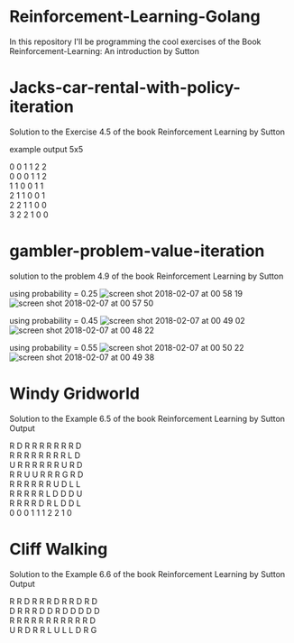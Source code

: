 # Reinforcement-Learning-Golang
In this repository I'll be programming the cool exercises of the Book Reinforcement-Learning: An introduction by Sutton


# Jacks-car-rental-with-policy-iteration

Solution to the Exercise 4.5 of the book Reinforcement Learning by Sutton

example output 5x5

0 0 1 1 2 2 <br>
0 0 0 1 1 2 <br>
1 1 0 0 1 1 <br>
2 1 1 0 0 1 <br>
2 2 1 1 0 0 <br>
3 2 2 1 0 0 <br>

# gambler-problem-value-iteration
solution to the problem 4.9 of the book Reinforcement Learning by Sutton

using probability = 0.25
![screen shot 2018-02-07 at 00 58 19](https://user-images.githubusercontent.com/13267840/35904886-173aff44-0ba2-11e8-8b2b-495d98f17f54.png)
![screen shot 2018-02-07 at 00 57 50](https://user-images.githubusercontent.com/13267840/35904887-1762aeea-0ba2-11e8-9d2c-db66a12dc00f.png)

using probability = 0.45
![screen shot 2018-02-07 at 00 49 02](https://user-images.githubusercontent.com/13267840/35904772-a090719e-0ba1-11e8-86f9-1ed427d8b58f.png)
![screen shot 2018-02-07 at 00 48 22](https://user-images.githubusercontent.com/13267840/35904774-a0aed418-0ba1-11e8-8ec2-40a20dd30030.png)


using probability = 0.55
![screen shot 2018-02-07 at 00 50 22](https://user-images.githubusercontent.com/13267840/35904770-a061e2b6-0ba1-11e8-8009-e26ff419704a.png)
![screen shot 2018-02-07 at 00 49 38](https://user-images.githubusercontent.com/13267840/35904771-a078c0bc-0ba1-11e8-9d32-37b4999cbf0c.png)

# Windy Gridworld
Solution to the Example 6.5 of the book Reinforcement Learning by Sutton
Output

 R D R R R R R R R D <br>
 R R R R R R R R L D <br>
 U R R R R R R U R D <br>
 R R U U R R R G R D <br>
 R R R R R R U D L L <br>
 R R R R R L D D D U <br>
 R R R R D R L D D L <br>
 0 0 0 1 1 1 2 2 1 0 <br>
 
 # Cliff Walking
 Solution to the Example 6.6 of the book Reinforcement Learning by Sutton
 Output
 
 R R D R R R D R R D R D <br>
 D R R R D D R D D D D D <br>
 R R R R R R R R R R R D <br>
 U R D R R L U L L D R G <br>
